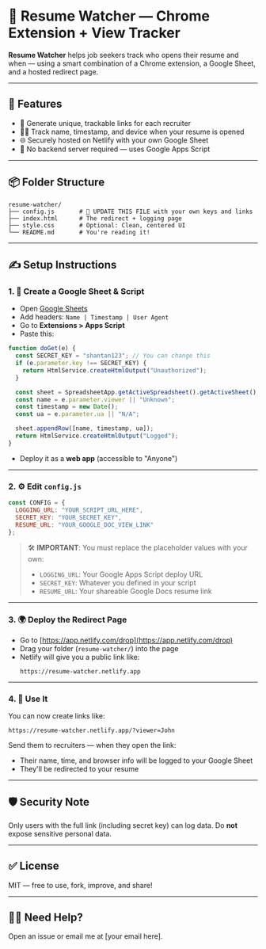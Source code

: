 # 📄 Resume Watcher — Chrome Extension + View Tracker

**Resume Watcher** helps job seekers track who opens their resume and when — using a smart combination of a Chrome extension, a Google Sheet, and a hosted redirect page.

---

## 🚀 Features

- 🔗 Generate unique, trackable links for each recruiter
- 🕵️‍♂️ Track name, timestamp, and device when your resume is opened
- 🌐 Securely hosted on Netlify with your own Google Sheet
- 🔧 No backend server required — uses Google Apps Script

---

## 📦 Folder Structure

```
resume-watcher/
├── config.js       # 🔐 UPDATE THIS FILE with your own keys and links
├── index.html      # The redirect + logging page
├── style.css       # Optional: Clean, centered UI
└── README.md       # You're reading it!
```

---

## ✍️ Setup Instructions

### 1. 📄 Create a Google Sheet & Script
- Open [Google Sheets](https://sheets.new)
- Add headers: `Name | Timestamp | User Agent`
- Go to **Extensions > Apps Script**
- Paste this:

```javascript
function doGet(e) {
  const SECRET_KEY = "shantan123"; // You can change this
  if (e.parameter.key !== SECRET_KEY) {
    return HtmlService.createHtmlOutput("Unauthorized");
  }

  const sheet = SpreadsheetApp.getActiveSpreadsheet().getActiveSheet();
  const name = e.parameter.viewer || "Unknown";
  const timestamp = new Date();
  const ua = e.parameter.ua || "N/A";

  sheet.appendRow([name, timestamp, ua]);
  return HtmlService.createHtmlOutput("Logged");
}
```

- Deploy it as a **web app** (accessible to "Anyone")

---

### 2. ⚙️ Edit `config.js`

```javascript
const CONFIG = {
  LOGGING_URL: "YOUR_SCRIPT_URL_HERE",
  SECRET_KEY: "YOUR_SECRET_KEY",
  RESUME_URL: "YOUR_GOOGLE_DOC_VIEW_LINK"
};
```

> 🛠️ **IMPORTANT**: You must replace the placeholder values with your own:
> - `LOGGING_URL`: Your Google Apps Script deploy URL
> - `SECRET_KEY`: Whatever you defined in your script
> - `RESUME_URL`: Your shareable Google Docs resume link

---

### 3. 🌍 Deploy the Redirect Page

- Go to [https://app.netlify.com/drop](https://app.netlify.com/drop)
- Drag your folder (`resume-watcher/`) into the page
- Netlify will give you a public link like:
  ```
  https://resume-watcher.netlify.app
  ```

---

### 4. 🔗 Use It

You can now create links like:

```
https://resume-watcher.netlify.app/?viewer=John
```

Send them to recruiters — when they open the link:
- Their name, time, and browser info will be logged to your Google Sheet
- They'll be redirected to your resume

---

## 🛡 Security Note

Only users with the full link (including secret key) can log data. Do **not** expose sensitive personal data.

---

## ✅ License

MIT — free to use, fork, improve, and share!

---

## 🙋‍♂️ Need Help?

Open an issue or email me at [your email here].
